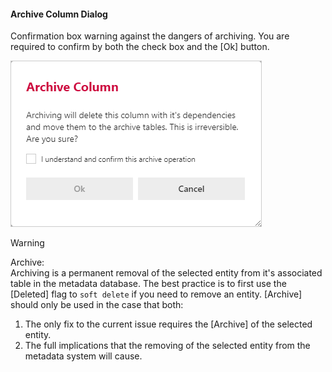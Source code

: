 #### Archive Column Dialog  

Confirmation box warning against the dangers of archiving.  You are required to confirm by both the check box and the [Ok] button.

<img
    src="images/bimlflex-app-dialog-archive-column.64566.png"
    class="border-image"
    style="border: 1px solid #CCC;"
    title="Archive Multiple Columns Dialog Box"
/>

>[!WARNING]
> Archive:  
> Archiving is a permanent removal of the selected entity from it's associated table in the metadata database.  The best practice is to first use the [Deleted] flag to `soft delete` if you need to remove an entity.  [Archive] should only be used in the case that both:
>
> 1. The only fix to the current issue requires the [Archive] of the selected entity.
> 2. The full implications that the removing of the selected entity from the metadata system will cause.
